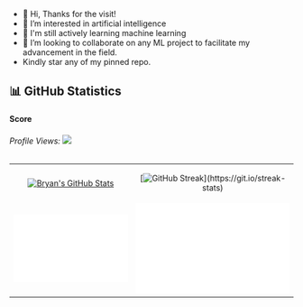 - 👋 Hi, Thanks for the visit!
- 👀 I’m interested in artificial intelligence
- 🌱 I'm still actively learning machine learning
- 💞️ I’m looking to collaborate on any ML project to facilitate my advancement in the field.
- Kindly star any of my pinned repo.

<!---
Mach-Levi/Mach-Levi is a ✨ special ✨ repository because its `README.md` (this file) appears on your GitHub profile.
You can click the Preview link to take a look at your changes.
--->

## 📊 GitHub Statistics
#### Score
<h6 >Profile Views: <img src="https://profile-counter.glitch.me/Mach-Levi/count.svg" width="150px"/></h6>
<table>
  <tr>
    <td align="center">
    <a href="https://github.com/Mach-Levi/Mach-Levi">
      <img align="center" src="https://github-readme-stats.vercel.app/api?username=Mach-Levi&show_icons=true&line_height=27&count_private=true&title_color=f48c06&text_color=c9cacc&icon_color=2bbc8a&bg_color=000000" alt="Bryan's GitHub Stats"/>
    </a>
    </td>
    <td align="center">

[![GitHub Streak](https://github-readme-streak-stats.herokuapp.com/?user=Mach-Levi&theme=highcontrast&layout=compa")](https://git.io/streak-stats)
    
<!--     </td> -->
  </tr>
  <tr>
<a href="https://github.com/Mach-Levi/Repo_languages">
  <td align="center">
<img src="https://github.com/Mach-Levi/Repo_languages/blob/master/generated/overview.svg#gh-dark-mode-only" />
  </td>
  <td align="center">
<img src="https://github.com/Mach-Levi/Repo_languages/blob/master/generated/languages.svg#gh-dark-mode-only" />
  </td>
</a>
  </tr>
</table>

